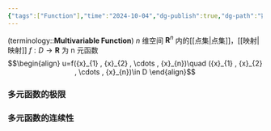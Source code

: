 ```yaml
---
{"tags":["Function"],"time":"2024-10-04","dg-publish":true,"dg-path":"数学/1. 微积分/多元函数.md","permalink":"/数学/1. 微积分/多元函数/","dgPassFrontmatter":true,"noteIcon":"","created":"2024-10-04T23:05:55.000+08:00","updated":"2025-04-14T11:45:46.792+08:00"}
---
```



(terminology::**Multivariable Function**)
$n$ 维空间 $\mathbf{R}^{n}$ 内的[[点集\|点集]]，[[映射\|映射]] $f: D \to \mathbf{R}$ 为 n 元函数
$$\begin{align}
u=f({x}_{1} , {x}_{2} , \cdots ,  {x}_{n})\quad ({x}_{1} , {x}_{2} , \cdots ,  {x}_{n})\in D
\end{align}$$

### 多元函数的极限


### 多元函数的连续性



